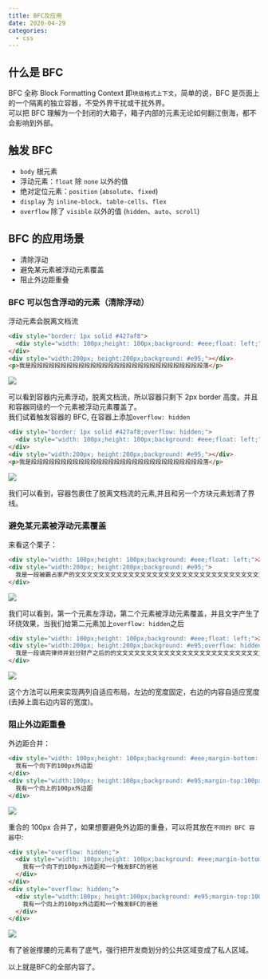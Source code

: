 ```yaml
---
title: BFC及应用
date: 2020-04-29
categories:
  - css
---
```


## 什么是 BFC

BFC 全称 Block Formatting Context 即`块级格式上下文`，简单的说，BFC 是页面上的一个隔离的独立容器，不受外界干扰或干扰外界。  
可以把 BFC 理解为一个封闭的大箱子，箱子内部的元素无论如何翻江倒海，都不会影响到外部。

## 触发 BFC

- `body` 根元素
- 浮动元素：`float` 除 `none` 以外的值
- 绝对定位元素：`position` (`absolute`、`fixed`)
- `display` 为 `inline-block`、`table-cells`、`flex`
- `overflow` 除了 `visible` 以外的值 (`hidden`、`auto`、`scroll`)

## BFC 的应用场景

- 清除浮动
- 避免某元素被浮动元素覆盖
- 阻止外边距重叠

### BFC 可以包含浮动的元素（清除浮动）

浮动元素会脱离文档流

```html
<div style="border: 1px solid #427af8">
  <div style="width: 100px;height: 100px;background: #eee;float: left;"></div>
</div>
<div style="width:200px; height:200px;background: #e95;"></div>
<p>我是段段段段段段段段段段段段段段段段段段段段段段段段段段段段段落</p>
```

<img src='/assets/images/20200429/WX20200429-143234.png'>

可以看到容器内元素浮动，脱离文档流，所以容器只剩下 2px border 高度。并且和容器同级的一个元素被浮动元素覆盖了。  
我们试着触发容器的 BFC, 在容器上添加`overflow: hidden`

```html
<div style="border: 1px solid #427af8;overflow: hidden;">
  <div style="width: 100px;height: 100px;background: #eee;float: left;"></div>
</div>
<div style="width:200px; height:200px;background: #e95;"></div>
<p>我是段段段段段段段段段段段段段段段段段段段段段段段段段段段段段落</p>
```

<img src='/assets/images/20200429/WX20200429-143537.png'>

我们可以看到，容器包裹住了脱离文档流的元素,并且和另一个方块元素划清了界线。

### 避免某元素被浮动元素覆盖

来看这个栗子：

```html
<div style="width: 100px;height: 100px;background: #eee;float: left;">左浮元素</div>
<div style="width:200px; height:200px;background: #e95;">
  我是一段被霸占家产的文文文文文文文文文文文文文文文文文文文文文文文文文文文文文文文文文文字
</div>
```

<img src='/assets/images/20200429/WX20200429-144522.png'>

我们可以看到，第一个元素左浮动，第二个元素被浮动元素覆盖，并且文字产生了环绕效果，当我们给第二元素加上`overflow: hidden`之后

```html
<div style="width: 100px;height: 100px;background: #eee;float: left;">左浮元素</div>
<div style="width:200px; height:200px;background: #e95;overflow: hidden;">
  我是一段请完律师并划分财产之后的的文文文文文文文文文文文文文文文文文文文文文文文文文文文文文文文文文文字
</div>
```

<img src='/assets/images/20200429/WX20200429-145041.png'>

这个方法可以用来实现两列自适应布局，左边的宽度固定，右边的内容自适应宽度(去掉上面右边内容的宽度)。

### 阻止外边距重叠

外边距合并：

```html
<div style="width: 100px;height: 100px;background: #eee;margin-bottom: 100px;overflow: hidden;">
  我有一个向下的100px外边距
</div>
<div style="width:100px; height:100px;background: #e95;margin-top:100px;overflow: hidden;">
  我有一个向上的100px外边距
</div>
```

<img src='/assets/images/20200429/WX20200429-145536.png'>

重合的 100px 合并了，如果想要避免外边距的重叠，可以将其放在`不同的 BFC 容器`中:

```html
<div style="overflow: hidden;">
  <div style="width: 100px;height: 100px;background: #eee;margin-bottom: 100px;overflow: hidden;">
    我有一个向下的100px外边距和一个触发BFC的爸爸
  </div>
</div>
<div style="overflow: hidden;">
  <div style="width:100px; height:100px;background: #e95;margin-top:100px;overflow: hidden;">
    我有一个向上的100px外边距和一个触发BFC的爸爸
  </div>
</div>
```

<img src='/assets/images/20200429/WX20200429-150353.png'>

有了爸爸撑腰的元素有了底气，强行把开发商划分的公共区域变成了私人区域。  

以上就是BFC的全部内容了。
